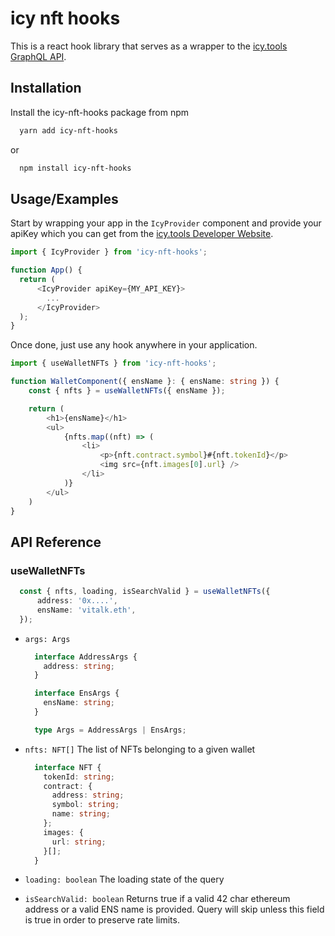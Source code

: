 # icy nft hooks

This is a react hook library that serves as a wrapper to the [icy.tools GraphQL API](https://developers.icy.tools).


## Installation

Install the icy-nft-hooks package from npm

```bash
  yarn add icy-nft-hooks
```
or 
```bash
  npm install icy-nft-hooks
```

## Usage/Examples

Start by wrapping your app in the `IcyProvider` component and provide your apiKey which you can get from the [icy.tools Developer Website](https://developers.icy.tools).

```typescript
import { IcyProvider } from 'icy-nft-hooks';

function App() {
  return (
      <IcyProvider apiKey={MY_API_KEY}>
        ...
      </IcyProvider>
  );
}
```

Once done, just use any hook anywhere in your application.

```typescript
import { useWalletNFTs } from 'icy-nft-hooks';

function WalletComponent({ ensName }: { ensName: string }) {
    const { nfts } = useWalletNFTs({ ensName });

    return (
        <h1>{ensName}</h1>
        <ul>
            {nfts.map((nft) => (
                <li>
                    <p>{nft.contract.symbol}#{nft.tokenId}</p>
                    <img src={nft.images[0].url} />
                </li>
            )}
        </ul>
    )
}

```
## API Reference

### useWalletNFTs

```ts
  const { nfts, loading, isSearchValid } = useWalletNFTs({
      address: '0x....',
      ensName: 'vitalk.eth',
  });
```


- `args: Args`
  ```ts
    interface AddressArgs {
      address: string;
    }

    interface EnsArgs {
      ensName: string;
    }

    type Args = AddressArgs | EnsArgs;
  ```

- `nfts: NFT[]` The list of NFTs belonging to a given wallet
    ```ts
      interface NFT {
        tokenId: string;
        contract: {
          address: string;
          symbol: string;
          name: string;
        };
        images: {
          url: string;
        }[];
      }
    ```

- `loading: boolean` The loading state of the query
- `isSearchValid: boolean` Returns true if a valid 42 char ethereum address or a valid ENS name is provided. Query will skip unless this field is true in order to preserve rate limits.
